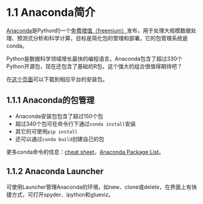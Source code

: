 # 1.1 Anaconda简介

[Anaconda](https://www.continuum.io/)是Python的一个[免费增值（freemium）](https://en.wikipedia.org/wiki/Freemium)发布，用于处理大规模数据处理、预测式分析和科学计算，目标是简化包的管理和部署。它的包管理系统是conda。

Python是数据科学领域增长最快的编程语言。Anaconda包含了超过330个Python开源包，现在还包含了基础的R包，这个强大的组合很值得期待吧？

在[这个页面](https://www.continuum.io/downloads)可以下载到相应平台的安装包。

## 1.1.1 Anaconda的包管理

* Anaconda安装包包含了超过150个包
* 超过340个包可在命令行下通过```conda install```安装
* 其它的可使用```pip install```
* 还可以通过```conda build```创建自己的包

更多conda命令的信息：[cheat sheet](http://conda.pydata.org/docs/_downloads/conda-cheatsheet.pdf)，[Anaconda Package List](http://docs.continuum.io/anaconda/pkg-docs)。

## 1.1.2 Anaconda Launcher

可使用Launcher管理Anaconda的环境，如new、clone或delete，在界面上有快捷方式，可打开spyder、ipython和glueviz。